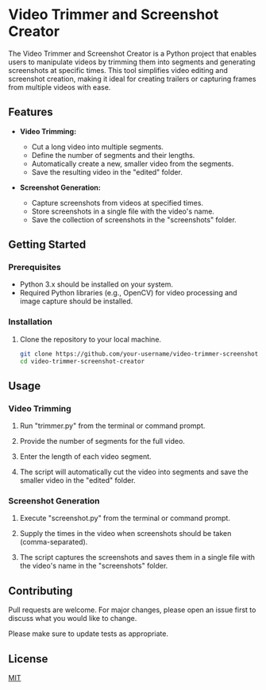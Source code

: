 # Video Trimmer and Screenshot Creator

The Video Trimmer and Screenshot Creator is a Python project that enables users to manipulate videos by trimming them into segments and generating screenshots at specific times. This tool simplifies video editing and screenshot creation, making it ideal for creating trailers or capturing frames from multiple videos with ease.

## Features

- **Video Trimming:**

  - Cut a long video into multiple segments.
  - Define the number of segments and their lengths.
  - Automatically create a new, smaller video from the segments.
  - Save the resulting video in the "edited" folder.

- **Screenshot Generation:**
  - Capture screenshots from videos at specified times.
  - Store screenshots in a single file with the video's name.
  - Save the collection of screenshots in the "screenshots" folder.

## Getting Started

### Prerequisites

- Python 3.x should be installed on your system.
- Required Python libraries (e.g., OpenCV) for video processing and image capture should be installed.

### Installation

1. Clone the repository to your local machine.

   ```bash
   git clone https://github.com/your-username/video-trimmer-screenshot-creator.git
   cd video-trimmer-screenshot-creator
   ```

## Usage

### Video Trimming

1. Run "trimmer.py" from the terminal or command prompt.

2. Provide the number of segments for the full video.

3. Enter the length of each video segment.

4. The script will automatically cut the video into segments and save the smaller video in the "edited" folder.

### Screenshot Generation

1. Execute "screenshot.py" from the terminal or command prompt.

2. Supply the times in the video when screenshots should be taken (comma-separated).

3. The script captures the screenshots and saves them in a single file with the video's name in the "screenshots" folder.

## Contributing

Pull requests are welcome. For major changes, please open an issue first
to discuss what you would like to change.

Please make sure to update tests as appropriate.

## License

[MIT](https://choosealicense.com/licenses/mit/)
